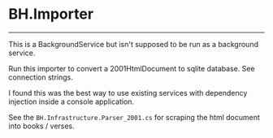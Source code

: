 ﻿# BH.Importer
---

This is a BackgroundService but isn't supposed to be run as a background service.

Run this importer to convert a 2001HtmlDocument to sqlite database. See connection strings.

I found this was the best way to use existing services with dependency injection inside a console application.


See the `BH.Infrastructure.Parser_2001.cs` for scraping the html document into books / verses.

